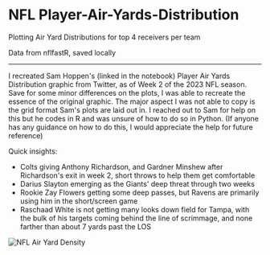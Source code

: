 # NFL Player-Air-Yards-Distribution
Plotting Air Yard Distributions for top 4 receivers per team

Data from nflfastR, saved locally
***
I recreated Sam Hoppen's (linked in the notebook) Player Air Yards Distribution graphic from Twitter, as of Week 2 of the 2023 NFL season. 
Save for some minor differences on the plots, I was able to recreate the essence of the original graphic.
The major aspect I was not able to copy is the grid format Sam's plots are laid out in. I reached out to Sam for help on this but he codes in R and was unsure of how to do so in Python. 
(If anyone has any guidance on how to do this, I would appreciate the help for future reference)

Quick insights:
* Colts giving Anthony Richardson, and Gardner Minshew after Richardson's exit in week 2, short throws to help them get comfortable
* Darius Slayton emerging as the Giants' deep threat through two weeks
* Rookie Zay Flowers getting some deep passes, but Ravens are primarily using him in the short/screen game
* Raschaad White is not getting many looks down field for Tampa, with the bulk of his targets coming behind the line of scrimmage, and none farther than about 7 yards past the LOS 

![NFL Air Yard Density](https://github.com/JustinVasquez/Player-Air-Yards-Distribution/assets/42337938/7bab0842-d4c8-4e30-b209-214dc171d1ea)
